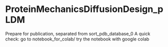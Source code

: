 # ProteinMechanicsDiffusionDesign_pLDM
Prepare for publication, separated from sort_pdb_database_0
A quick check:
go to notebook_for_colab/
try the notebook with google colab